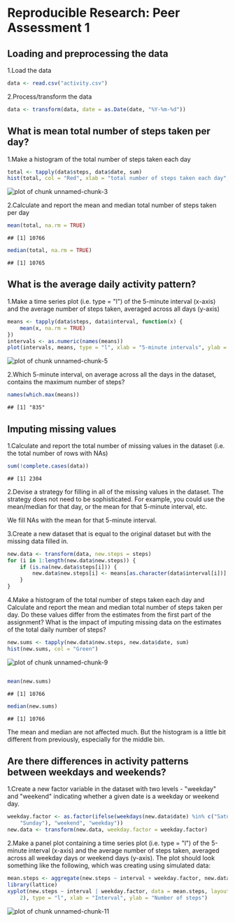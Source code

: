 # Reproducible Research: Peer Assessment 1


## Loading and preprocessing the data

1.Load the data

```r
data <- read.csv("activity.csv")
```


2.Process/transform the data

```r
data <- transform(data, date = as.Date(date, "%Y-%m-%d"))
```


## What is mean total number of steps taken per day?


1.Make a histogram of the total number of steps taken each day

```r
total <- tapply(data$steps, data$date, sum)
hist(total, col = "Red", xlab = "total number of steps taken each day", main = "Histogram of the Total Number of Steps Taken Each Day")
```

![plot of chunk unnamed-chunk-3](figure/unnamed-chunk-3.png) 


2.Calculate and report the mean and median total number of steps taken per day

```r
mean(total, na.rm = TRUE)
```

```
## [1] 10766
```

```r
median(total, na.rm = TRUE)
```

```
## [1] 10765
```


## What is the average daily activity pattern?

1.Make a time series plot (i.e. type = "l") of the 5-minute interval (x-axis) and the average number of steps taken, averaged across all days (y-axis)

```r
means <- tapply(data$steps, data$interval, function(x) {
    mean(x, na.rm = TRUE)
})
intervals <- as.numeric(names(means))
plot(intervals, means, type = "l", xlab = "5-minute intervals", ylab = "average number of steps")
```

![plot of chunk unnamed-chunk-5](figure/unnamed-chunk-5.png) 


2.Which 5-minute interval, on average across all the days in the dataset, contains the maximum number of steps?

```r
names(which.max(means))
```

```
## [1] "835"
```


## Imputing missing values

1.Calculate and report the total number of missing values in the dataset (i.e. the total number of rows with NAs)

```r
sum(!complete.cases(data))
```

```
## [1] 2304
```


2.Devise a strategy for filling in all of the missing values in the dataset. The strategy does not need to be sophisticated. For example, you could use the mean/median for that day, or the mean for that 5-minute interval, etc.


We fill NAs with the mean for that 5-minute interval.




3.Create a new dataset that is equal to the original dataset but with the missing data filled in.


```r
new.data <- transform(data, new.steps = steps)
for (i in 1:length(new.data$new.steps)) {
    if (is.na(new.data$steps[i])) {
        new.data$new.steps[i] <- means[as.character(data$interval[i])]
    }
}
```


4.Make a histogram of the total number of steps taken each day and Calculate and report the mean and median total number of steps taken per day. Do these values differ from the estimates from the first part of the assignment? What is the impact of imputing missing data on the estimates of the total daily number of steps?


```r
new.sums <- tapply(new.data$new.steps, new.data$date, sum)
hist(new.sums, col = "Green")
```

![plot of chunk unnamed-chunk-9](figure/unnamed-chunk-9.png) 

```r

mean(new.sums)
```

```
## [1] 10766
```

```r
median(new.sums)
```

```
## [1] 10766
```


The mean and median are not affected much. But the histogram is a little bit different from previously, especially for the middle bin.

## Are there differences in activity patterns between weekdays and weekends?

1.Create a new factor variable in the dataset with two levels - "weekday" and "weekend" indicating whether a given date is a weekday or weekend day.


```r
weekday.factor <- as.factor(ifelse(weekdays(new.data$date) %in% c("Saturday", 
    "Sunday"), "weekend", "weekday"))
new.data <- transform(new.data, weekday.factor = weekday.factor)
```


2.Make a panel plot containing a time series plot (i.e. type = "l") of the 5-minute interval (x-axis) and the average number of steps taken, averaged across all weekday days or weekend days (y-axis). The plot should look something like the following, which was creating using simulated data:


```r
mean.steps <- aggregate(new.steps ~ interval + weekday.factor, new.data, mean)
library(lattice)
xyplot(new.steps ~ interval | weekday.factor, data = mean.steps, layout = c(1, 
    2), type = "l", xlab = "Interval", ylab = "Number of steps")
```

![plot of chunk unnamed-chunk-11](figure/unnamed-chunk-11.png) 


